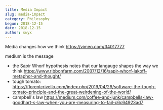 ```yaml
---
title: Media Impact
slug: media-impact
category: Philosophy
begun: 2018-12-15
date: 2018-12-15
author: swyx
---
```


Media changes how we think https://vimeo.com/34017777

medium is the message

- the Sapir Whorf hypothesis notes that our langauge shapes the way we think https://www.ribbonfarm.com/2007/12/16/sapir-whorf-lakoff-metaphor-and-thought/
- tough tomato: https://florentcrivello.com/index.php/2019/04/29/software-the-tough-tomato-principle-and-the-great-weirdening-of-the-world/
- campbell's law https://medium.com/coffee-and-junk/campbells-law-goodhart-s-law-when-you-are-measuring-to-fail-c6c64923ad7
